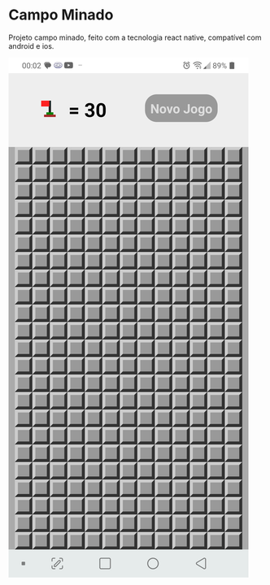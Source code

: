 # Campo Minado

Projeto campo minado, feito com a tecnologia react native, compatível com android e ios.

<div width="300px" height="100px">
<img src="./assets/images/print1.png" alt="Imagem da primeira joogada, onde o jogador consegue progredir" max-width="100%" max-height="100%">
<!-- ![Imagem inicial do jogo](./assets/images/pirnt1.png)
![Imagem da primeira joogada, onde o jogador consegue progredir](./assets/images/print2.png)
![Imagem de quando você clica no campo que está minado](./assets/images/explodiu.png)
![Imagem da opção da dificuldade do jogo](./assets/images/dificuldade.png)
 -->